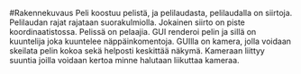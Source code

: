 #Rakennekuvaus
Peli koostuu pelistä, ja pelilaudasta, pelilaudalla on siirtoja.
Pelilaudan rajat rajataan suorakulmiolla. Jokainen siirto on piste koordinaatistossa.
Pelissä on pelaajia.
GUI renderoi pelin ja sillä on kuuntelija joka kuuntelee näppäinkomentoja.
GUIlla on kamera, jolla voidaan skeilata pelin kokoa sekä helposti keskittää näkymä.
Kameraan liittyy suuntia joilla voidaan kertoa minne halutaan liikuttaa kameraa.
